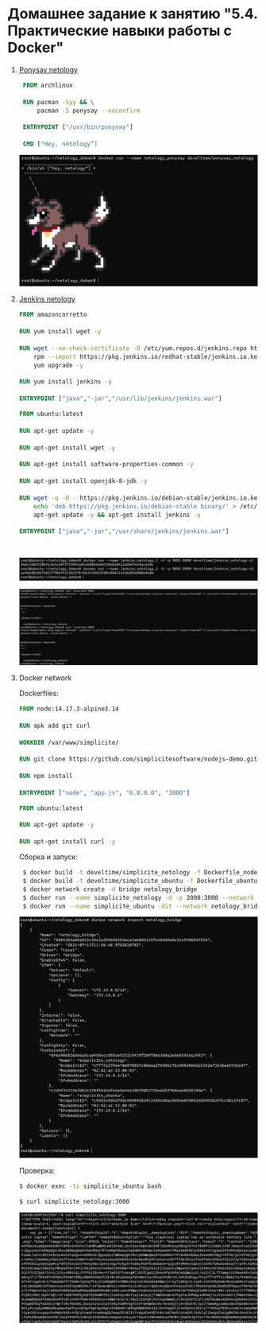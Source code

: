 # Домашнее задание к занятию "5.4. Практические навыки работы с Docker"

1. [Ponysay netology](https://hub.docker.com/r/develtime/ponysay_netology)

   ```dockerfile
    FROM archlinux

    RUN pacman -Syy && \
        pacman -S ponysay --noconfirm

    ENTRYPOINT ["/usr/bin/ponysay"]

    CMD ["Hey, netology”]
   ```

   ![ponysay](img/ponysay.png)

2. [Jenkins netology](https://hub.docker.com/r/develtime/jenkins_netology)

   ```dockerfile
   FROM amazoncorretto

   RUN yum install wget -y

   RUN wget --no-check-certificate -O /etc/yum.repos.d/jenkins.repo https://pkg.jenkins.io/redhat-stable/jenkins.repo && \
       rpm --import https://pkg.jenkins.io/redhat-stable/jenkins.io.key && \
       yum upgrade -y

   RUN yum install jenkins -y

   ENTRYPOINT ["java","-jar","/usr/lib/jenkins/jenkins.war"]
   ```

   ```dockerfile
   FROM ubuntu:latest

   RUN apt-get update -y

   RUN apt-get install wget -y

   RUN apt-get install software-properties-common -y

   RUN apt-get install openjdk-8-jdk -y

   RUN wget -q -O - https://pkg.jenkins.io/debian-stable/jenkins.io.key | apt-key add - && \
       echo 'deb https://pkg.jenkins.io/debian-stable binary/' > /etc/apt/sources.list.d/jenkins.list && \
       apt-get update -y && apt-get install jenkins -y

   ENTRYPOINT ["java","-jar","/usr/share/jenkins/jenkins.war"]
   ```

   <br/>

   ![jenkins](img/jenkins_docker.png)
   <br/>

   ![jenkins_curl](img/jenkins_docker_curl.png)

3. Docker network

   Dockerfiles:

   ```dockerfile
   FROM node:14.17.3-alpine3.14

   RUN apk add git curl

   WORKDIR /var/www/simplicite/

   RUN git clone https://github.com/simplicitesoftware/nodejs-demo.git .

   RUN npm install

   ENTRYPOINT ["node", "app.js", "0.0.0.0", "3000"]
   ```

   ```dockerfile
   FROM ubuntu:latest

   RUN apt-get update -y

   RUN apt-get install curl -y
   ```

   Сборка и запуск:

   ```bash
    $ docker build -t develtime/simplicite_netology -f Dockerfile_nodejs .
    $ docker build -t develtime/simplicite_ubuntu -f Dockerfile_ubuntu .
    $ docker network create -d bridge netology_bridge
    $ docker run --name simplicite_netology -d -p 3000:3000 --network netology_bridge develtime/simplicite_netology:latest
    $ docker run --name simplicite_ubuntu -dit --network netology_bridge develtime/simplicite_ubuntu:latest
   ```

   ![docker_network](img/docker_network.png)

   Проверка:

   ```bash
   $ docker exec -ti simplicite_ubuntu bash
   ```

   ```bash
   $ curl simplicite_netology:3000
   ```

   ![simplecite](img/curl_simplecit.png)
